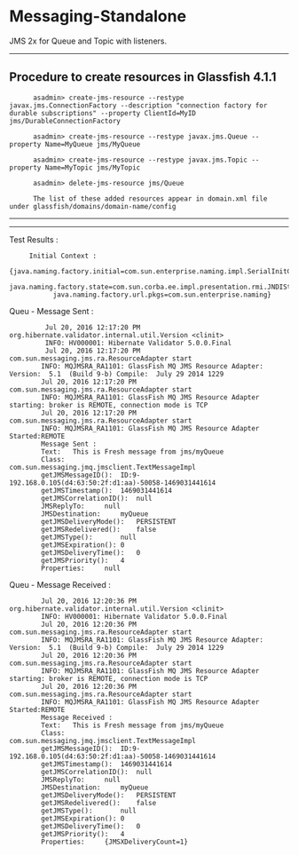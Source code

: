 # Messaging-Standalone
JMS 2x for Queue and Topic with listeners.

------------------------------------------------------------------------------
Procedure to create resources in Glassfish 4.1.1
------------------------------------------------------------------------------

          asadmin> create-jms-resource --restype javax.jms.ConnectionFactory --description "connection factory for durable subscriptions" --property ClientId=MyID jms/DurableConnectionFactory
         
          asadmin> create-jms-resource --restype javax.jms.Queue --property Name=MyQueue jms/MyQueue
          
          asadmin> create-jms-resource --restype javax.jms.Topic --property Name=MyTopic jms/MyTopic
          
          asadmin> delete-jms-resource jms/Queue
          
          The list of these added resources appear in domain.xml file under glassfish/domains/domain-name/config
          
------------------------------------------------------------------------------



------------------------------------------------------------------------------
Test Results : 

         Initial Context : 
               {java.naming.factory.initial=com.sun.enterprise.naming.impl.SerialInitContextFactory, 
                java.naming.factory.state=com.sun.corba.ee.impl.presentation.rmi.JNDIStateFactoryImpl, 
               java.naming.factory.url.pkgs=com.sun.enterprise.naming}

Queu - Message Sent : 

             Jul 20, 2016 12:17:20 PM org.hibernate.validator.internal.util.Version <clinit>
             INFO: HV000001: Hibernate Validator 5.0.0.Final
             Jul 20, 2016 12:17:20 PM com.sun.messaging.jms.ra.ResourceAdapter start
            INFO: MQJMSRA_RA1101: GlassFish MQ JMS Resource Adapter: Version:  5.1  (Build 9-b) Compile:  July 29 2014 1229
            Jul 20, 2016 12:17:20 PM com.sun.messaging.jms.ra.ResourceAdapter start
            INFO: MQJMSRA_RA1101: GlassFish MQ JMS Resource Adapter starting: broker is REMOTE, connection mode is TCP
            Jul 20, 2016 12:17:20 PM com.sun.messaging.jms.ra.ResourceAdapter start
            INFO: MQJMSRA_RA1101: GlassFish MQ JMS Resource Adapter Started:REMOTE
            Message Sent : 
            Text:	This is Fresh message from jms/myQueue
            Class:			com.sun.messaging.jmq.jmsclient.TextMessageImpl
            getJMSMessageID():	ID:9-192.168.0.105(d4:63:50:2f:d1:aa)-50058-1469031441614
            getJMSTimestamp():	1469031441614
            getJMSCorrelationID():	null
            JMSReplyTo:		null
            JMSDestination:		myQueue
            getJMSDeliveryMode():	PERSISTENT
            getJMSRedelivered():	false
            getJMSType():		null
            getJMSExpiration():	0
            getJMSDeliveryTime():	0
            getJMSPriority():	4
            Properties:		null


Queu - Message Received : 


            Jul 20, 2016 12:20:36 PM org.hibernate.validator.internal.util.Version <clinit>
            INFO: HV000001: Hibernate Validator 5.0.0.Final
            Jul 20, 2016 12:20:36 PM com.sun.messaging.jms.ra.ResourceAdapter start
            INFO: MQJMSRA_RA1101: GlassFish MQ JMS Resource Adapter: Version:  5.1  (Build 9-b) Compile:  July 29 2014 1229
            Jul 20, 2016 12:20:36 PM com.sun.messaging.jms.ra.ResourceAdapter start
            INFO: MQJMSRA_RA1101: GlassFish MQ JMS Resource Adapter starting: broker is REMOTE, connection mode is TCP
            Jul 20, 2016 12:20:36 PM com.sun.messaging.jms.ra.ResourceAdapter start
            INFO: MQJMSRA_RA1101: GlassFish MQ JMS Resource Adapter Started:REMOTE
            Message Received : 
            Text:	This is Fresh message from jms/myQueue
            Class:			com.sun.messaging.jmq.jmsclient.TextMessageImpl
            getJMSMessageID():	ID:9-192.168.0.105(d4:63:50:2f:d1:aa)-50058-1469031441614
            getJMSTimestamp():	1469031441614
            getJMSCorrelationID():	null
            JMSReplyTo:		null
            JMSDestination:		myQueue
            getJMSDeliveryMode():	PERSISTENT
            getJMSRedelivered():	false
            getJMSType():		null
            getJMSExpiration():	0
            getJMSDeliveryTime():	0
            getJMSPriority():	4
            Properties:		{JMSXDeliveryCount=1}
